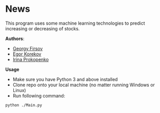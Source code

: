 # News

This program uses some machine learning technologies to predict increasing or decreasing of stocks.

**Authors**: 
* [Georgy Firsov](https://github.com/GeorgyFirsov)
* [Egor Korekov](https://github.com/Kron610)
* [Irina Prokopenko](https://github.com/shybotan)

**Usage**
* Make sure you have Python 3 and above installed
* Clone repo onto your local machine (no matter running Windows or Linux)
* Run following command:
```bash
python ./Main.py
```
